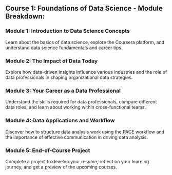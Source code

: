 ## Course 1: Foundations of Data Science - Module Breakdown:

### Module 1: Introduction to Data Science Concepts
Learn about the basics of data science, explore the Coursera platform, and understand data science fundamentals and career tips.

### Module 2: The Impact of Data Today
Explore how data-driven insights influence various industries and the role of data professionals in shaping organizational data strategies.

### Module 3: Your Career as a Data Professional
Understand the skills required for data professionals, compare different data roles, and learn about working within cross-functional teams.

### Module 4: Data Applications and Workflow
Discover how to structure data analysis work using the PACE workflow and the importance of effective communication in driving data analysis.

### Module 5: End-of-Course Project
Complete a project to develop your resume, reflect on your learning journey, and get a preview of the upcoming
courses.
